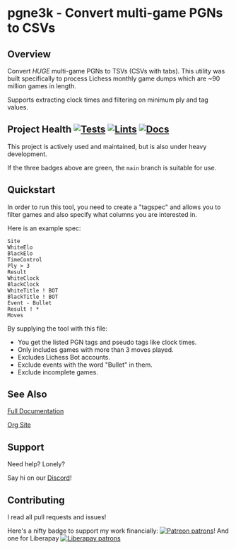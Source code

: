 # pgne3k - Convert multi-game PGNs to CSVs

## Overview

Convert *HUGE* multi-game PGNs to TSVs (CSVs with tabs). This utility was built
specifically to process Lichess monthly game dumps which are
~90 million games in length.

Supports extracting clock times and filtering on minimum ply and tag values.

## Project Health  [![Tests](https://github.com/axolotl-logic/pgne3k/actions/workflows/test.yml/badge.svg)](https://github.com/axolotl-logic/pgne3k/actions/workflows/test.yml) [![Lints](https://github.com/axolotl-logic/pgne3k/actions/workflows/lint.yml/badge.svg)](https://github.com/axolotl-logic/pgne3k/actions/workflows/lint.yml) [![Docs](https://github.com/axolotl-logic/pgne3k/actions/workflows/docs.yml/badge.svg)](https://github.com/axolotl-logic/pgne3k/actions/workflows/docs.yml)

This project is actively used and maintained, but is also under heavy development.

If the three badges above are green, the `main` branch is suitable for use.

## Quickstart

In order to run this tool, you need to create a "tagspec" and allows you to filter
games and also specify what columns you are interested in.

Here is an example spec:

```text
Site
WhiteElo
BlackElo
TimeControl
Ply > 3
Result
WhiteClock
BlackClock
WhiteTitle ! BOT
BlackTitle ! BOT
Event - Bullet
Result ! *
Moves
```

By supplying the tool with this file:

- You get the listed PGN tags and pseudo tags like clock times.
- Only includes games with more than 3 moves played.
- Excludes Lichess Bot accounts.
- Exclude events with the word "Bullet" in them.
- Exclude incomplete games.

## See Also

[Full Documentation](https://pgne3k.axolotl-logic.io/)

[Org Site](https://axolotl-logic.io/)

## Support

Need help? Lonely?

Say hi on our [Discord](https://discord.gg/ewM37225Xx)!

## Contributing

I read all pull requests and issues!

Here's a nifty badge to support my work financially: [![Patreon patrons](https://img.shields.io/endpoint.svg?url=https%3A%2F%2Fshieldsio-patreon.vercel.app%2Fapi%3Fusername%3Daxolotl-logic%26type%3Dpatrons)](https://www.patreon.com/axolotl-logic)! And one for Liberapay [![Liberapay patrons](https://img.shields.io/liberapay/patrons/axolotl-logic)](https://en.liberapay.com/Axolotl-Logic)
